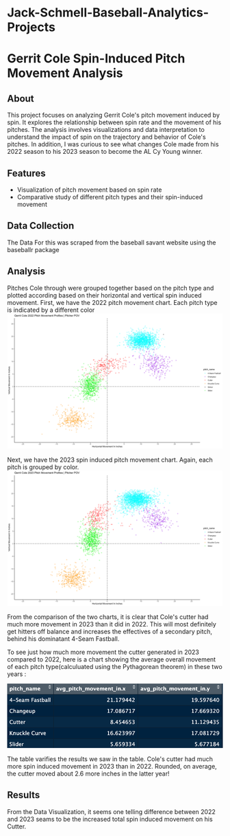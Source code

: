 # Jack-Schmell-Baseball-Analytics-Projects


# Gerrit Cole Spin-Induced Pitch Movement Analysis

## About

This project focuses on analyzing Gerrit Cole's pitch movement induced by spin. It explores the relationship between spin rate and the movement of his pitches. The analysis involves visualizations and data interpretation to understand the impact of spin on the trajectory and behavior of Cole's pitches.
In addition, I was curious to see what changes Cole made from his 2022 season to his 2023 season to become the AL Cy Young winner.

## Features

- Visualization of pitch movement based on spin rate
- Comparative study of different pitch types and their spin-induced movement

## Data Collection
The Data For this was scraped from the baseball savant website using the baseballr package

## Analysis
Pitches Cole through were grouped together based on the pitch type and plotted according based on their horizontal and vertical spin induced movement. First, we have the 2022 pitch movement chart. Each pitch type is indicated by a different color 
<img src= 'Screen Shot 2024-01-03 at 3.07.23 PM.png'> 

Next, we have the 2023 spin induced pitch movement chart. Again, each pitch is grouped by color. 
<img src = 'Screen Shot 2024-01-03 at 3.05.37 PM.png'>

From the comparison of the two charts, it is clear that Cole's cutter had much more movement in 2023 than it did in 2022. This will most definitely get hitters off balance and increases the effectives of a secondary pitch, behind his dominatant 4-Seam Fastball. 

To see just how much more movement the cutter generated in 2023 compared to 2022, here is a chart showing the average overall movement of each pitch type(calculuated using the Pythagorean theorem) in these two years : 

<img src = 'Screen Shot 2024-01-03 at 3.33.44 PM.png'> 

The table varifies the results we saw in the table. Cole's cutter had much more spin induced movement in 2023 than in 2022. Rounded, on average, the cutter moved about 2.6 more inches in the latter year!






## Results
From the Data Visualization, it seems one telling difference between 2022 and 2023 seams to be the increased total spin induced movement on his Cutter.





